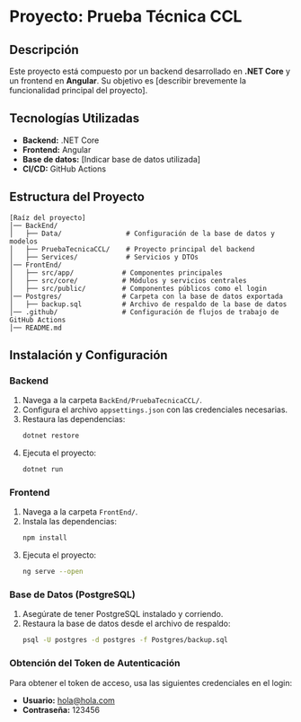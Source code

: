 # Proyecto: Prueba Técnica CCL

## Descripción
Este proyecto está compuesto por un backend desarrollado en **.NET Core** y un frontend en **Angular**. Su objetivo es [describir brevemente la funcionalidad principal del proyecto].

## Tecnologías Utilizadas
- **Backend:** .NET Core
- **Frontend:** Angular
- **Base de datos:** [Indicar base de datos utilizada]
- **CI/CD:** GitHub Actions

## Estructura del Proyecto
```
[Raíz del proyecto]
│── BackEnd/
│   ├── Data/                # Configuración de la base de datos y modelos
│   ├── PruebaTecnicaCCL/    # Proyecto principal del backend
│   ├── Services/            # Servicios y DTOs
│── FrontEnd/
│   ├── src/app/            # Componentes principales
│   ├── src/core/           # Módulos y servicios centrales
│   ├── src/public/         # Componentes públicos como el login
│── Postgres/               # Carpeta con la base de datos exportada
│   ├── backup.sql          # Archivo de respaldo de la base de datos
│── .github/                # Configuración de flujos de trabajo de GitHub Actions
│── README.md
```

## Instalación y Configuración

### Backend
1. Navega a la carpeta `BackEnd/PruebaTecnicaCCL/`.
2. Configura el archivo `appsettings.json` con las credenciales necesarias.
3. Restaura las dependencias:
   ```sh
   dotnet restore
   ```
4. Ejecuta el proyecto:
   ```sh
   dotnet run
   ```

### Frontend
1. Navega a la carpeta `FrontEnd/`.
2. Instala las dependencias:
   ```sh
   npm install
   ```
3. Ejecuta el proyecto:
   ```sh
   ng serve --open
   ```

### Base de Datos (PostgreSQL)
1. Asegúrate de tener PostgreSQL instalado y corriendo.
2. Restaura la base de datos desde el archivo de respaldo:
   ```sh
   psql -U postgres -d postgres -f Postgres/backup.sql
   ```

### Obtención del Token de Autenticación
Para obtener el token de acceso, usa las siguientes credenciales en el login:
- **Usuario:** hola@hola.com
- **Contraseña:** 123456



